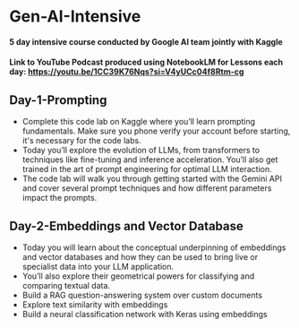 # Gen-AI-Intensive
#### 5 day intensive course conducted by Google AI team jointly with Kaggle
#### Link to YouTube Podcast produced using NotebookLM for Lessons each day: https://youtu.be/1CC39K76Nqs?si=V4yUCc04f8Rtm-cg
## Day-1-Prompting
- Complete this code lab on Kaggle where you’ll learn prompting fundamentals. Make sure you phone verify your account before starting, it's necessary for the code labs.
- Today you’ll explore the evolution of LLMs, from transformers to techniques like fine-tuning and inference acceleration. You’ll also get trained in the art of prompt engineering for optimal LLM interaction.
- The code lab will walk you through getting started with the Gemini API and cover several prompt techniques and how different parameters impact the prompts.
## Day-2-Embeddings and Vector Database
- Today you will learn about the conceptual underpinning of embeddings and vector databases and how they can be used to bring live or specialist data into your LLM application.
- You’ll also explore their geometrical powers for classifying and comparing textual data.
- Build a RAG question-answering system over custom documents
- Explore text similarity with embeddings
- Build a neural classification network with Keras using embeddings
